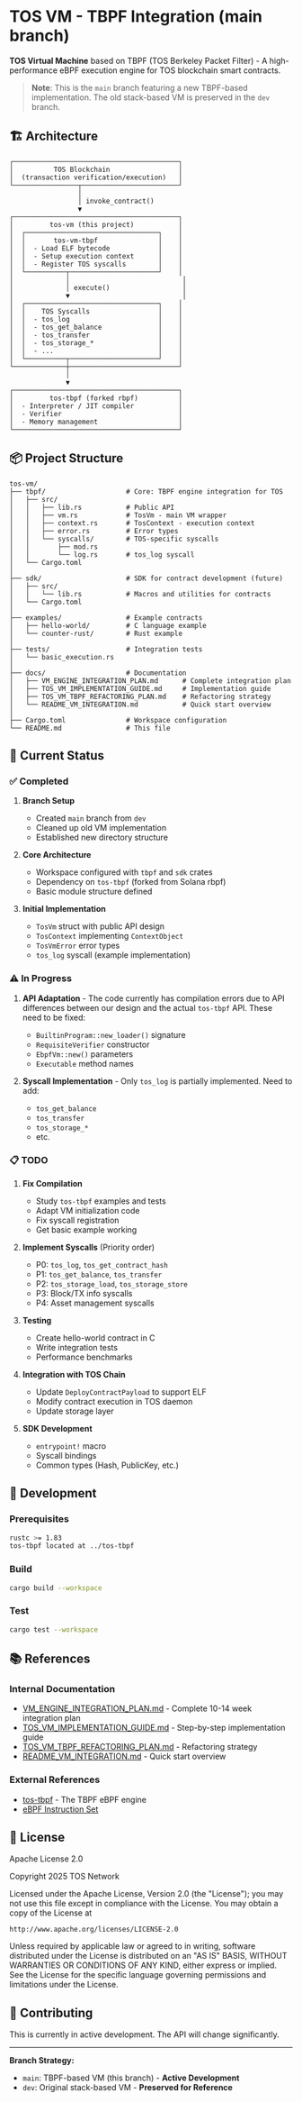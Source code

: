 # TOS VM - TBPF Integration (main branch)

**TOS Virtual Machine** based on TBPF (TOS Berkeley Packet Filter) - A high-performance eBPF execution engine for TOS blockchain smart contracts.

> **Note**: This is the `main` branch featuring a new TBPF-based implementation. The old stack-based VM is preserved in the `dev` branch.

## 🏗️ Architecture

```
┌─────────────────────────────────────────┐
│          TOS Blockchain                 │
│  (transaction verification/execution)   │
└────────────────┬────────────────────────┘
                 │
                 │ invoke_contract()
                 ▼
┌─────────────────────────────────────────┐
│         tos-vm (this project)           │
│  ┌─────────────────────────────────┐    │
│  │       tos-vm-tbpf               │    │
│  │  - Load ELF bytecode            │    │
│  │  - Setup execution context      │    │
│  │  - Register TOS syscalls        │    │
│  └──────────┬──────────────────────┘    │
│             │                            │
│             │ execute()                  │
│             ▼                            │
│  ┌─────────────────────────────────┐    │
│  │    TOS Syscalls                 │    │
│  │  - tos_log                      │    │
│  │  - tos_get_balance              │    │
│  │  - tos_transfer                 │    │
│  │  - tos_storage_*                │    │
│  │  - ...                          │    │
│  └──────────┬──────────────────────┘    │
└─────────────┼───────────────────────────┘
              │
              ▼
┌─────────────────────────────────────────┐
│         tos-tbpf (forked rbpf)          │
│  - Interpreter / JIT compiler           │
│  - Verifier                             │
│  - Memory management                    │
└─────────────────────────────────────────┘
```

## 📦 Project Structure

```
tos-vm/
├── tbpf/                    # Core: TBPF engine integration for TOS
│   ├── src/
│   │   ├── lib.rs           # Public API
│   │   ├── vm.rs            # TosVm - main VM wrapper
│   │   ├── context.rs       # TosContext - execution context
│   │   ├── error.rs         # Error types
│   │   └── syscalls/        # TOS-specific syscalls
│   │       ├── mod.rs
│   │       └── log.rs       # tos_log syscall
│   └── Cargo.toml
│
├── sdk/                     # SDK for contract development (future)
│   ├── src/
│   │   └── lib.rs           # Macros and utilities for contracts
│   └── Cargo.toml
│
├── examples/                # Example contracts
│   ├── hello-world/         # C language example
│   └── counter-rust/        # Rust example
│
├── tests/                   # Integration tests
│   └── basic_execution.rs
│
├── docs/                    # Documentation
│   ├── VM_ENGINE_INTEGRATION_PLAN.md      # Complete integration plan
│   ├── TOS_VM_IMPLEMENTATION_GUIDE.md     # Implementation guide
│   ├── TOS_VM_TBPF_REFACTORING_PLAN.md    # Refactoring strategy
│   └── README_VM_INTEGRATION.md           # Quick start overview
│
├── Cargo.toml               # Workspace configuration
└── README.md                # This file
```

## 🚀 Current Status

### ✅ Completed

1. **Branch Setup**
   - Created `main` branch from `dev`
   - Cleaned up old VM implementation
   - Established new directory structure

2. **Core Architecture**
   - Workspace configured with `tbpf` and `sdk` crates
   - Dependency on `tos-tbpf` (forked from Solana rbpf)
   - Basic module structure defined

3. **Initial Implementation**
   - `TosVm` struct with public API design
   - `TosContext` implementing `ContextObject`
   - `TosVmError` error types
   - `tos_log` syscall (example implementation)

### ⚠️ In Progress

1. **API Adaptation** - The code currently has compilation errors due to API differences between our design and the actual `tos-tbpf` API. These need to be fixed:
   - `BuiltinProgram::new_loader()` signature
   - `RequisiteVerifier` constructor
   - `EbpfVm::new()` parameters
   - `Executable` method names

2. **Syscall Implementation** - Only `tos_log` is partially implemented. Need to add:
   - `tos_get_balance`
   - `tos_transfer`
   - `tos_storage_*`
   - etc.

### 📋 TODO

1. **Fix Compilation**
   - Study `tos-tbpf` examples and tests
   - Adapt VM initialization code
   - Fix syscall registration
   - Get basic example working

2. **Implement Syscalls** (Priority order)
   - P0: `tos_log`, `tos_get_contract_hash`
   - P1: `tos_get_balance`, `tos_transfer`
   - P2: `tos_storage_load`, `tos_storage_store`
   - P3: Block/TX info syscalls
   - P4: Asset management syscalls

3. **Testing**
   - Create hello-world contract in C
   - Write integration tests
   - Performance benchmarks

4. **Integration with TOS Chain**
   - Update `DeployContractPayload` to support ELF
   - Modify contract execution in TOS daemon
   - Update storage layer

5. **SDK Development**
   - `entrypoint!` macro
   - Syscall bindings
   - Common types (Hash, PublicKey, etc.)

## 🔧 Development

### Prerequisites

```bash
rustc >= 1.83
tos-tbpf located at ../tos-tbpf
```

### Build

```bash
cargo build --workspace
```

### Test

```bash
cargo test --workspace
```

## 📚 References

### Internal Documentation
- [VM_ENGINE_INTEGRATION_PLAN.md](docs/VM_ENGINE_INTEGRATION_PLAN.md) - Complete 10-14 week integration plan
- [TOS_VM_IMPLEMENTATION_GUIDE.md](docs/TOS_VM_IMPLEMENTATION_GUIDE.md) - Step-by-step implementation guide
- [TOS_VM_TBPF_REFACTORING_PLAN.md](docs/TOS_VM_TBPF_REFACTORING_PLAN.md) - Refactoring strategy
- [README_VM_INTEGRATION.md](docs/README_VM_INTEGRATION.md) - Quick start overview

### External References
- [tos-tbpf](../tos-tbpf) - The TBPF eBPF engine
- [eBPF Instruction Set](https://www.kernel.org/doc/html/latest/bpf/instruction-set.html)

## 📝 License

Apache License 2.0

Copyright 2025 TOS Network

Licensed under the Apache License, Version 2.0 (the "License");
you may not use this file except in compliance with the License.
You may obtain a copy of the License at

    http://www.apache.org/licenses/LICENSE-2.0

Unless required by applicable law or agreed to in writing, software
distributed under the License is distributed on an "AS IS" BASIS,
WITHOUT WARRANTIES OR CONDITIONS OF ANY KIND, either express or implied.
See the License for the specific language governing permissions and
limitations under the License.

## 🤝 Contributing

This is currently in active development. The API will change significantly.

---

**Branch Strategy:**
- `main`: TBPF-based VM (this branch) - **Active Development**
- `dev`: Original stack-based VM - **Preserved for Reference**
